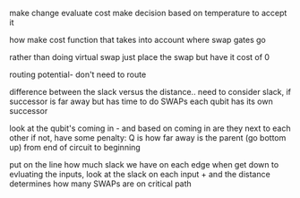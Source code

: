 make change
evaluate cost
make decision based on temperature to accept it

how make cost function that takes into account where swap gates go

rather than doing virtual swap
just place the swap but have it cost of 0

routing potential- don't need to route

difference between the slack versus the distance..
need to consider slack, if successor is far away but has time to do SWAPs
each qubit has its own successor

look at the qubit's coming in - and based on coming in are they next to each other
if not, have some penalty: Q is how far away is the parent
(go bottom up) from end of circuit to beginning

put on the line how much slack we have on each edge
when get down to evluating the inputs, look at the slack on each input + and the distance
determines how many SWAPs are on critical path


<!--
# interesting idea,
# rather than starting with all as 2sqiswap, could start with all random

# build something modular
# can compare between qiskit, brute force (MC), SA, look ahead, etc.
# the idea I like is to work backwards, continuously checking the sub, then

# idea 1, start with a solved circuit and make changes to it continuously fixing but trying to change cost

# idea 2, harder but build the route from scratch considering both types of gates -->
